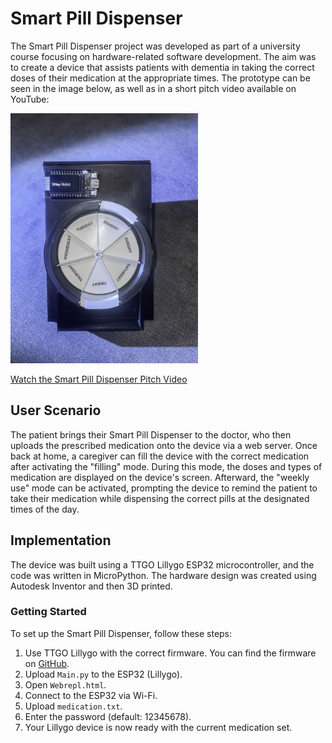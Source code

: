 # Smart Pill Dispenser

The Smart Pill Dispenser project was developed as part of a university course focusing on hardware-related software development. The aim was to create a device that assists patients with dementia in taking the correct doses of their medication at the appropriate times. The prototype can be seen in the image below, as well as in a short pitch video available on YouTube:

<img src="https://github.com/jannikauer/smart-pill-dispenser/blob/main/smart-pill-dispenser.jpg" alt="smart-pill-dispenser image" width="300">

[Watch the Smart Pill Dispenser Pitch Video](https://www.youtube.com/watch?v=3C0Cy7S0aK0)

## User Scenario

The patient brings their Smart Pill Dispenser to the doctor, who then uploads the prescribed medication onto the device via a web server. Once back at home, a caregiver can fill the device with the correct medication after activating the "filling" mode. During this mode, the doses and types of medication are displayed on the device's screen. Afterward, the "weekly use" mode can be activated, prompting the device to remind the patient to take their medication while dispensing the correct pills at the designated times of the day.

## Implementation

The device was built using a TTGO Lillygo ESP32 microcontroller, and the code was written in MicroPython. The hardware design was created using Autodesk Inventor and then 3D printed.

### Getting Started

To set up the Smart Pill Dispenser, follow these steps:

1. Use TTGO Lillygo with the correct firmware. You can find the firmware on [GitHub](https://github.com/russhughes/st7789_mpy).
2. Upload `Main.py` to the ESP32 (Lillygo).
3. Open `Webrepl.html`.
4. Connect to the ESP32 via Wi-Fi.
5. Upload `medication.txt`.
6. Enter the password (default: 12345678).
7. Your Lillygo device is now ready with the current medication set.

